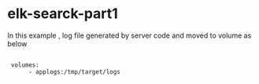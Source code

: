 # elk-searck-part1
 
In this example , log file generated by server code and moved to volume as below

```docker

 volumes: 
      - applogs:/tmp/target/logs      

```